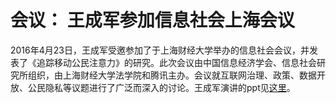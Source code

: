 

# 会议： 王成军参加信息社会上海会议

2016年4月23日，王成军受邀参加了于上海财经大学举办的信息社会会议，并发表了《追踪移动公民注意力》的研究。此次会议由中国信息经济学会、信息社会研究所组织，由上海财经大学法学院和腾讯主办。会议就互联网治理、政策、数据开放、公民隐私等议题进行了广泛而深入的讨论。王成军演讲的ppt见[这里](http://computational-communication.com/globe/tracing.html)。
